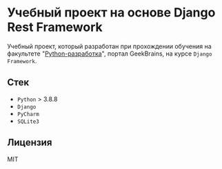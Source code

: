 # Учебный проект на основе Django Rest Framework

Учебный проект, который разработан при прохождении обучения на факультете 
"[Python-разработка](https://gb.ru/geek_university/python)", портал GeekBrains, на курсе `Django Framework`.

## Стек

* `Python` > 3.8.8
* `Django`
* `PyCharm`
* `SQLite3`

## Лицензия

MIT

